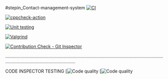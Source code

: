 
#stepin_Contact-management-system
[![CI](https://github.com/Chelli-Satish/stepin_Contact-management-system/actions/workflows/build.yml/badge.svg)](https://github.com/Chelli-Satish/stepin_Contact-management-system/actions/workflows/build.yml)

[![cppcheck-action](https://github.com/Chelli-Satish/stepin_Contact-management-system/actions/workflows/cppcheck.yml/badge.svg)](https://github.com/Chelli-Satish/stepin_Contact-management-system/actions/workflows/cppcheck.yml)

[![Unit testing](https://github.com/Chelli-Satish/stepin_Contact-management-system/actions/workflows/unit%20testing.yml/badge.svg)](https://github.com/Chelli-Satish/stepin_Contact-management-system/actions/workflows/unit%20testing.yml)

[![Valgrind](https://github.com/Chelli-Satish/stepin_Contact-management-system/actions/workflows/valgrind.yml/badge.svg)](https://github.com/Chelli-Satish/stepin_Contact-management-system/actions/workflows/valgrind.yml)

[![Contribution Check - Git Inspector](https://github.com/Chelli-Satish/stepin_Contact-management-system/actions/workflows/git%20Inspector.yml/badge.svg)](https://github.com/Chelli-Satish/stepin_Contact-management-system/actions/workflows/git%20Inspector.yml)

...................................................................................................................................................................................

CODE INSPECTOR TESTING
[![Code quality](https://www.code-inspector.com/project/28171/score/svg)
[![Code quality](https://www.code-inspector.com/project/28171/status/svg)
